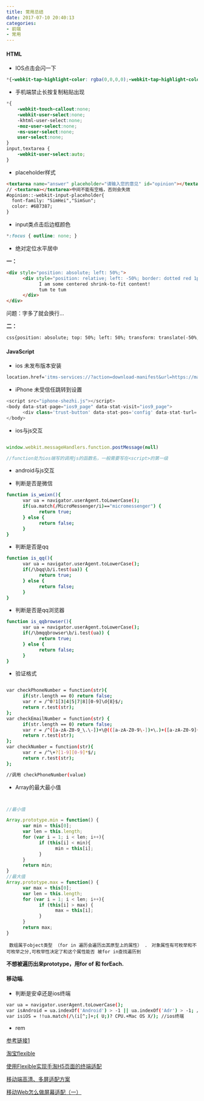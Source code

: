 ```yaml
---
title: 常用总结
date: 2017-07-10 20:40:13
categories:
- 前端
- 常用
---
```


#### HTML

+ IOS点击会闪一下

```css
*{-webkit-tap-highlight-color: rgba(0,0,0,0);-webkit-tap-highlight-color:transparent;}
```

+ 手机端禁止长按复制粘贴出现

```css
*{
    -webkit-touch-callout:none; 
    -webkit-user-select:none; 
    -khtml-user-select:none; 
    -moz-user-select:none;
    -ms-user-select:none; 
    user-select:none;
}
input,textarea {
    -webkit-user-select:auto; 
}
```

+ placeholder样式

```html
<textarea name="answer" placeholder="请输入您的意见" id="opinion"></textarea>
// <textarea></textarea>中间不能有空格，否则会失效
#opinion::-webkit-input-placeholder{
  font-family: "SimHei","SimSun";
  color: #6B7387;
}
```
<!--more-->

+ input类点击后边框颜色

```css
*:focus { outline: none; }
```

+ 绝对定位水平居中

<b>一：</b>

```html
<div style="position: absolute; left: 50%;">
      <div style="position: relative; left: -50%; border: dotted red 1px;">
            I am some centered shrink-to-fit content!
            tum te tum
      </div>
</div>

```
问题：字多了就会换行...

<b>二：</b>

```html
css{position: absolute; top: 50%; left: 50%; transform: translate(-50%,-50%);}
```

#### JavaScript

+ ios 未发布版本安装


```bash
location.href='itms-services://?action=download-manifest&url=https://market.x7sy.com/plist/market_version/'+tg_id+'?'+Math.random();
```

+ iPhone 未受信任跳转到设置

```javascript
<script src="iphone-shezhi.js"></script>
<body data-stat-page="ios9_page" data-stat-visit="ios9_page">
      <div class='trust-button' data-stat-pos='config' data-stat-turl='mobile_config/embedded.mobileprovision'>点击前去信任</div>
</body>
```

+ ios与js交互

```javascript

window.webkit.messageHandlers.function.postMessage(null)

//function处为ios端写的调用js的函数名，一般需要写在<script>的第一级

```

+ android与js交互



+ 判断是否是微信

```bash
function is_weixn(){
      var ua = navigator.userAgent.toLowerCase();
      if(ua.match(/MicroMessenger/i)=="micromessenger") {
            return true;
      } else {
            return false;
      }
}
```

+ 判断是否是qq

```bash
function is_qq(){
      var ua = navigator.userAgent.toLowerCase();
      if(/\bqq\b/i.test(ua)) {
            return true;
      } else {
            return false;
      }
}
```

+ 判断是否是qq浏览器

```bash
function is_qqbrowser(){
      var ua = navigator.userAgent.toLowerCase();
      if(/\bmqqbrowser\b/i.test(ua)) {
            return true;
      } else {
            return false;
      }
}
```

+ 验证格式

```bash

var checkPhoneNumber = function(str){
      if(str.length == 0) return false;
      var r = /^0?1[3|4|5|7|8][0-9]\d{8}$/;
      return r.test(str);
};
var checkEmailNumber = function(str) {
      if(str.length == 0) return false;
      var r = /^([a-zA-Z0-9_\.\-])+\@(([a-zA-Z0-9\-])+\.)+([a-zA-Z0-9]{2,4})+$/;
      return r.test(str);
};
var checkNumber = function(str){
      var r = /^\+?[1-9][0-9]*$/;　　
      return r.test(str);
};

//调用 checkPhoneNumber(value)
```

+ Array的最大最小值

```javascript


//最小值

Array.prototype.min = function() {
      var min = this[0];
      var len = this.length;
      for (var i = 1; i < len; i++){
            if (this[i] < min){
                  min = this[i];
            }
      }
      return min;
}
//最大值
Array.prototype.max = function() {
      var max = this[0];
      var len = this.length;
      for (var i = 1; i < len; i++){
            if (this[i] > max) {
                  max = this[i];
            }
      }
      return max;
}
```
` 数组属于object类型 （for in 遍历会遍历出其原型上的属性） .`
` 对象属性有可枚举和不可枚举之分,可枚举性决定了和这个属性能否
被for in查找遍历到`

<b>不想被遍历出来prototype，用for of 和 forEach.</b>


#### 移动端.

+ 判断是安卓还是ios终端

```bash
var ua = navigator.userAgent.toLowerCase();
var isAndroid = ua.indexOf('Android') > -1 || ua.indexOf('Adr') > -1; //android终端 
var isiOS = !!ua.match(/\(i[^;]+;( U;)? CPU.+Mac OS X/); //ios终端 
```

+ rem

[参考链接1](http://www.vshowtv.com/video_list/js/common/common.js?v=2017031501)

[淘宝flexible](http://g.tbcdn.cn/mtb/lib-flexible/0.3.4/??flexible_css.js,flexible.js)

[使用Flexible实现手淘H5页面的终端适配](https://github.com/amfe/article/issues/17)

[移动端高清、多屏适配方案](http://www.html-js.com/article/Mobile-terminal-H5-mobile-terminal-HD-multi-screen-adaptation-scheme%203041)

[移动Web怎么做屏幕适配（一）](https://segmentfault.com/a/1190000004524243)

